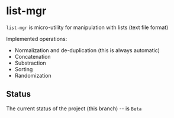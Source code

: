list-mgr
========

`list-mgr` is micro-utility for manipulation with lists (text file format)

Implemented operations:

*   Normalization and de-duplication (this is always automatic)
*   Concatenation
*   Substraction
*   Sorting
*   Randomization

Status
------

The current status of the project (this branch) -- is `Beta`

